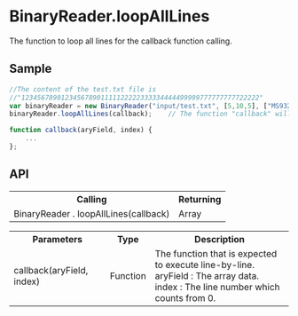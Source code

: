 <H1>BinaryReader.loopAllLines</H1>

The function to loop all lines for the callback function calling.

<h2>Sample</h2>

```javascript
//The content of the test.txt file is 
//"123456789012345678901111122222333334444499999777777777722222"
var binaryReader = new BinaryReader("input/test.txt", [5,10,5], ["MS932","MS932","MS932"], 20); 
binaryReader.loopAllLines(callback);	// The function "callback" will be executed three times

function callback(aryField, index) {
	...
};
```

<h2>API</h2>

<table>
<tr><th>Calling</th><th>Returning</th></tr>
<tr><td>BinaryReader . loopAllLines(callback)</td><td>Array</td></tr>
</table>

<table>
<tr><th>Parameters</th><th>Type</th><th>Description</th></tr>
<tr><td>callback(aryField, index)</td><td>Function</td>
	<td>The function that is expected to execute line-by-line.<br>
		aryField : The array data.<br>
		index : The line number which counts from 0.
	</td></tr>
</table>
